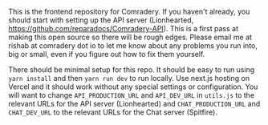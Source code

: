 This is the frontend repository for Comradery. If you haven't already, you should start with setting up the API server (Lionhearted, https://github.com/reparadocs/Comradery-API). This is a first pass at making this open source so there will be rough edges. Please email me at rishab at comradery dot io to let me know about any problems you run into, big or small, even if you figure out how to fix them yourself.

There should be minimal setup for this repo. It should be easy to run using `yarn install` and then `yarn run dev` to run locally. Use next.js hosting on Vercel and it should work without any special settings or configuration. You will want to change `API_PRODUCTION_URL` and `API_DEV_URL` in `utils.js` to the relevant URLs for the API server (Lionhearted) and `CHAT_PRODUCTION_URL` and `CHAT_DEV_URL` to the relevant URLs for the Chat server (Spitfire).
